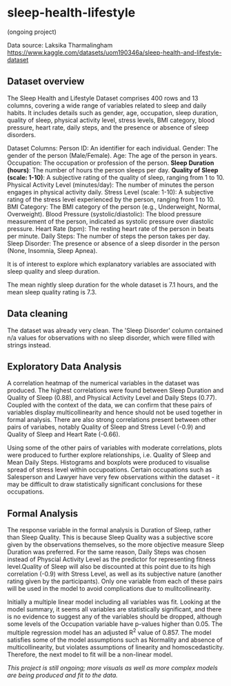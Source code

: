 # sleep-health-lifestyle
(ongoing project)

Data source: Laksika Tharmalingham
https://www.kaggle.com/datasets/uom190346a/sleep-health-and-lifestyle-dataset

## Dataset overview
The Sleep Health and Lifestyle Dataset comprises 400 rows and 13 columns, covering a wide range of variables related to sleep and daily habits. It includes details such as gender, age, occupation, sleep duration, quality of sleep, physical activity level, stress levels, BMI category, blood pressure, heart rate, daily steps, and the presence or absence of sleep disorders.

Dataset Columns:
Person ID: An identifier for each individual.
Gender: The gender of the person (Male/Female).
Age: The age of the person in years.
Occupation: The occupation or profession of the person.
**Sleep Duration (hours)**: The number of hours the person sleeps per day.
**Quality of Sleep (scale: 1-10)**: A subjective rating of the quality of sleep, ranging from 1 to 10.
Physical Activity Level (minutes/day): The number of minutes the person engages in physical activity daily.
Stress Level (scale: 1-10): A subjective rating of the stress level experienced by the person, ranging from 1 to 10.
BMI Category: The BMI category of the person (e.g., Underweight, Normal, Overweight).
Blood Pressure (systolic/diastolic): The blood pressure measurement of the person, indicated as systolic pressure over diastolic pressure.
Heart Rate (bpm): The resting heart rate of the person in beats per minute.
Daily Steps: The number of steps the person takes per day.
Sleep Disorder: The presence or absence of a sleep disorder in the person (None, Insomnia, Sleep Apnea).

It is of interest to explore which explanatory variables are associated with sleep quality and sleep duration.

The mean nightly sleep duration for the whole dataset is 7.1 hours, and the mean sleep quality rating is 7.3.

## Data cleaning
The dataset was already very clean. The 'Sleep Disorder' column contained n/a values for observations with no sleep disorder, which were filled with strings instead.

## Exploratory Data Analysis
A correlation heatmap of the numerical variables in the dataset was produced. The highest correlations were found between Sleep Duration and Quality of Sleep (0.88), and Physical Activity Level and Daily Steps (0.77). Coupled with the context of the data, we can confirm that these pairs of variables display multicollinearity and hence should not be used together in formal analysis. There are also strong correlations present between other pairs of variabes, notably Quality of Sleep and Stress Level (-0.9) and Quality of Sleep and Heart Rate (-0.66). 

Using some of the other pairs of variables with moderate correlations, plots were produced to further explore relationships, i.e. Quality of Sleep and Mean Daily Steps. Histograms and boxplots were produced to visualise spread of stress level within occupoations. Certain occupations such as Salesperson and Lawyer have very few observations within the dataset - it may be difficult to draw statistically significant conclusions for these occupations.

## Formal Analysis
The response variable in the formal analysis is Duration of Sleep, rather than Sleep Quality. This is because Sleep Quality was a subjective score given by the observations themselves, so the more objective measure Sleep Duration was preferred. For the same reason, Daily Steps was chosen instead of Physcial Activity Level as the predictor for representing fitness level.Quality of Sleep will also be discounted at this point due to its high correlation (-0.9) with Stress Level, as well as its subjective nature (another rating given by the participants). Only one variable from each of these pairs will be used in the model to avoid complications due to mulitcollinearity.

Initially a multiple linear model including all variables was fit. Looking at the model summary, it seems all variables are statistically significant, and there is no evidence to suggest any of the variables should be dropped, although some levels of the Occupation variable have p-values higher than 0.05. The multiple regression model has an adjusted R<sup>2</sup> value of 0.857. The model satisfies some of the model assumptions such as Normality and absence of multicollinearity, but violates assumptions of linearity and homoscedasticity. Therefore, the next model to fit will be a non-linear model. 

_This project is still ongoing; more visuals as well as more complex models are being produced and fit to the data._

